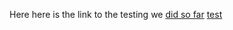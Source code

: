 Here
here is the link to the testing we
[did so far](https://github.com/sam6626/Sam-SONICChangeConfig/blob/main/Assests/ConfigReplace%20Prelauch%20test%20Sonic%204%201%20-%202.pdf)
[test](cisco.com)

